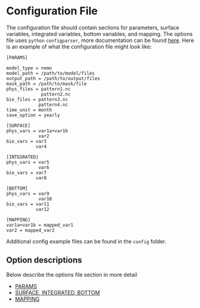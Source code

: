 # Configuration File

The configuration file should contain sections for parameters, surface variables, integrated variables, bottom variables, and mapping. The options file uses `python` `configparser`, more documentation can be found [here](https://docs.python.org/3/library/configparser.html). Here is an example of what the configuration file might look like:

```
[PARAMS]

model_type = nemo
model_path = /path/to/model/files
output_path = /path/to/output/files
mask_path = /path/to/mask/file
phys_files = pattern1.nc
             pattern2.nc
bio_files = pattern3.nc
            pattern4.nc
time_unit = month
save_option = yearly

[SURFACE]
phys_vars = var1a+var1b
            var2
bio_vars = var3
           var4

[INTEGRATED]
phys_vars = var5
            var6
bio_vars = var7
           var8

[BOTTOM]
phys_vars = var9 
            var10
bio_vars = var11
           var12

[MAPPING]
var1a+var1b = mapped_var1
var2 = mapped_var2
```

Additional config example files can be found in the `config` folder.


## Option descriptions

Below describe the options file section in more detail 

- [PARAMS](params.md)
- [SURFACE, INTEGRATED, BOTTOM](vars.md)
- [MAPPING](mapping.md)
